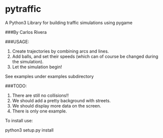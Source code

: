 # pytraffic
A Python3 Library for building traffic simulations using pygame

###By Carlos Rivera

###USAGE:
1. Create trajectories by combining arcs and lines.
2. Add balls, and set their speeds (which can of
   course be changed during the simulation).
3. Let the simulation begin!

See examples under examples subdirectory

###TODO:
1. There are still no collisions!!
2. We should add a pretty background with streets.
3. We should display more data on the screen.
4. There is only one example.

To install use:

python3 setup.py install
